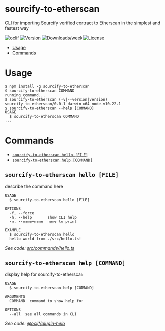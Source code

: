sourcify-to-etherscan
=====================

CLI for importing Sourcify verified contract to Etherscan in the simplest and fastest way

[![oclif](https://img.shields.io/badge/cli-oclif-brightgreen.svg)](https://oclif.io)
[![Version](https://img.shields.io/npm/v/sourcify-to-etherscan.svg)](https://npmjs.org/package/sourcify-to-etherscan)
[![Downloads/week](https://img.shields.io/npm/dw/sourcify-to-etherscan.svg)](https://npmjs.org/package/sourcify-to-etherscan)
[![License](https://img.shields.io/npm/l/sourcify-to-etherscan.svg)](https://github.com/k1rill-fedoseev/sourcify-to-etherscan/blob/master/package.json)

<!-- toc -->
* [Usage](#usage)
* [Commands](#commands)
<!-- tocstop -->
# Usage
<!-- usage -->
```sh-session
$ npm install -g sourcify-to-etherscan
$ sourcify-to-etherscan COMMAND
running command...
$ sourcify-to-etherscan (-v|--version|version)
sourcify-to-etherscan/0.0.1 darwin-x64 node-v10.22.1
$ sourcify-to-etherscan --help [COMMAND]
USAGE
  $ sourcify-to-etherscan COMMAND
...
```
<!-- usagestop -->
# Commands
<!-- commands -->
* [`sourcify-to-etherscan hello [FILE]`](#sourcify-to-etherscan-hello-file)
* [`sourcify-to-etherscan help [COMMAND]`](#sourcify-to-etherscan-help-command)

## `sourcify-to-etherscan hello [FILE]`

describe the command here

```
USAGE
  $ sourcify-to-etherscan hello [FILE]

OPTIONS
  -f, --force
  -h, --help       show CLI help
  -n, --name=name  name to print

EXAMPLE
  $ sourcify-to-etherscan hello
  hello world from ./src/hello.ts!
```

_See code: [src/commands/hello.ts](https://github.com/k1rill-fedoseev/sourcify-to-etherscan/blob/v0.0.1/src/commands/hello.ts)_

## `sourcify-to-etherscan help [COMMAND]`

display help for sourcify-to-etherscan

```
USAGE
  $ sourcify-to-etherscan help [COMMAND]

ARGUMENTS
  COMMAND  command to show help for

OPTIONS
  --all  see all commands in CLI
```

_See code: [@oclif/plugin-help](https://github.com/oclif/plugin-help/blob/v3.2.2/src/commands/help.ts)_
<!-- commandsstop -->
